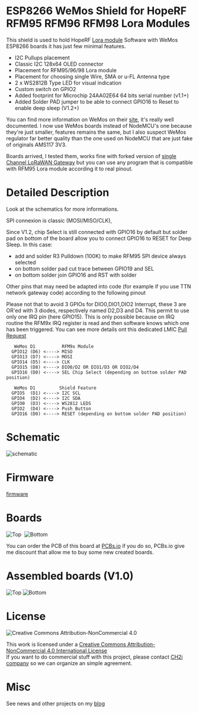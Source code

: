 ESP8266 WeMos Shield for HopeRF RFM95 RFM96 RFM98 Lora Modules
==============================================================

This shield is used to hold HopeRF [Lora module][4] Software with WeMos ESP8266 boards it has just few minimal features. 
- I2C Pullups placement
- Classic I2C 128x64 OLED connector
- Placement for RFM95/96/98 Lora module
- Placement for choosing single Wire, SMA or u-FL Antenna type 
- 2 x WS2812B Type LED for visual indication
- Custom switch on GPIO2
- Added footprint for Microchip 24AA02E64 64 bits serial number (v1.1+) 
- Added Solder PAD jumper to be able to connect GPIO16 to Reset to enable deep sleep (V1.2+)


You can find more information on WeMos on their [site][1], it's really well documented.
I now use WeMos boards instead of NodeMCU's one because they're just smaller, features remains the same, but I also suspect WeMos regulator far better quality than the one used on NodeMCU that are just fake of originals AMS117 3V3.

Boards arrived, I tested them, works fine with forked version of [single Channel LoRaWAN Gateway][5] but you can use any program that is compatible with RFM95 Lora module according it to real pinout.

Detailed Description
====================

Look at the schematics for more informations.

SPI connexion is classic (MOSI/MISO/CLK), 

Since V1.2, chip Select is still connected with GPIO16 by default but solder pad on bottom of the board allow you to connect GPIO16 to RESET for Deep Sleep. In this case: 

- add and solder R3 Pulldown (100K) to make RFM95 SPI device always selected
- on bottom solder pad cut trace between GPIO19 and SEL 
- on bottom solder join GPIO16 and RST with solder


Other pins that may need be adapted into code (for example if you use TTN network gateway code) according to the following pinout

Please not that to avoid 3 GPIOs for DIO0,DIO1,DIO2 Interrupt, these 3 are OR'ed with 3 diodes, respectively named D2,D3 and D4. This permit to use only one IRQ pin (here GPIO15). This is only possible because on IRQ routine the RFM9x IRQ register is read and then software knows which one has been triggered.
You can see more details ont this dedicated LMIC [Pull Request][6]

```
   WeMos D1          RFM9x Module
  GPIO12 (D6) <----> MISO
  GPIO13 (D7) <----> MOSI
  GPIO14 (D5) <----> CLK
  GPIO15 (D8) <----> DIO0/D2 OR DIO1/D3 OR DIO2/D4
  GPIO16 (D0) <----> SEL Chip Select (depending on bottom solder PAD position)

   WeMos D1         Shield Feature
  GPIO5  (D1) <----> I2C SCL
  GPIO4  (D2) <----> I2C SDA
  GPIO0  (D3) <----> WS2812 LEDS
  GPIO2  (D4) <----> Push Button
  GPIO16 (D0) <----> RESET (depending on bottom solder PAD position)
```

Schematic  
=========
![schematic](https://raw.githubusercontent.com/hallard/WeMos-Lora/master/pictures/WeMos-Lora-sch.png)  

Firmware  
========
[firmware](https://github.com/hallard/WeMos-Lora/tree/master/firmware)  

Boards  
======
<img src="https://raw.githubusercontent.com/hallard/WeMos-Lora/master/pictures/WeMos-Lora-top.png" alt="Top">&nbsp;
<img src="https://raw.githubusercontent.com/hallard/WeMos-Lora/master/pictures/WeMos-Lora-bot.png" alt="Bottom">

You can order the PCB of this board at [PCBs.io][3] if you do so, PCBs.io give me discount that allow me to buy some new created boards.

Assembled boards (V1.0)
=======================

<img src="https://raw.githubusercontent.com/hallard/WeMos-Lora/master/pictures/WeMos-Lora-top-assembled.jpg" alt="Top">    
<img src="https://raw.githubusercontent.com/hallard/WeMos-Lora/master/pictures/WeMos-Lora-bot-assembled.jpg" alt="Bottom">    

License
=======

<img alt="Creative Commons Attribution-NonCommercial 4.0" src="https://i.creativecommons.org/l/by-nc/4.0/88x31.png">   

This work is licensed under a [Creative Commons Attribution-NonCommercial 4.0 International License](http://creativecommons.org/licenses/by-nc/4.0/)    
If you want to do commercial stuff with this project, please contact [CH2i company](https://ch2i.eu/en#support) so we can organize an simple agreement.

Misc
====
See news and other projects on my [blog][2] 
 
[1]: https://wiki.wemos.cc/products:d1:d1_mini
[2]: https://hallard.me
[3]: https://PCBs.io/share/4Q1Z4 
[4]: http://www.hoperf.com/rf_transceiver/lora/
[5]: https://github.com/hallard/ESP-1ch-Gateway/
[6]: https://github.com/matthijskooijman/arduino-lmic/pull/34
